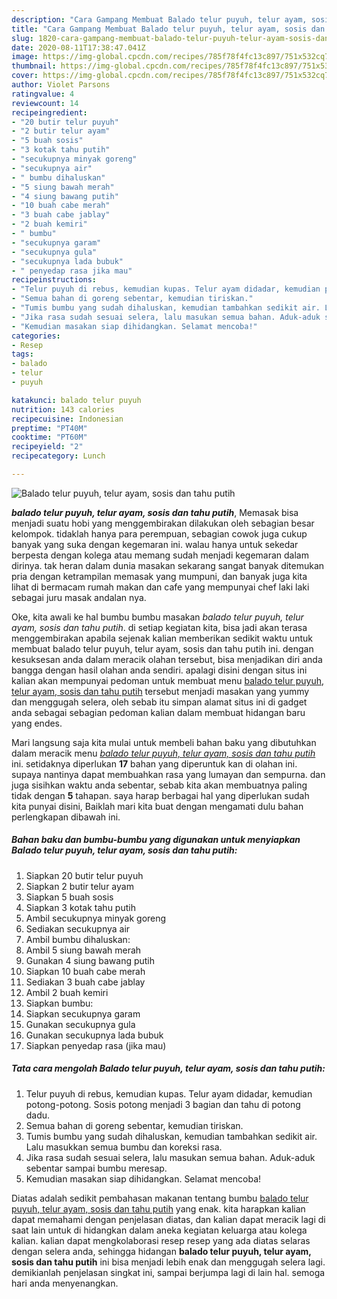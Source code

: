 ```yaml
---
description: "Cara Gampang Membuat Balado telur puyuh, telur ayam, sosis dan tahu putih Lezat"
title: "Cara Gampang Membuat Balado telur puyuh, telur ayam, sosis dan tahu putih Lezat"
slug: 1820-cara-gampang-membuat-balado-telur-puyuh-telur-ayam-sosis-dan-tahu-putih-lezat
date: 2020-08-11T17:38:47.041Z
image: https://img-global.cpcdn.com/recipes/785f78f4fc13c897/751x532cq70/balado-telur-puyuh-telur-ayam-sosis-dan-tahu-putih-foto-resep-utama.jpg
thumbnail: https://img-global.cpcdn.com/recipes/785f78f4fc13c897/751x532cq70/balado-telur-puyuh-telur-ayam-sosis-dan-tahu-putih-foto-resep-utama.jpg
cover: https://img-global.cpcdn.com/recipes/785f78f4fc13c897/751x532cq70/balado-telur-puyuh-telur-ayam-sosis-dan-tahu-putih-foto-resep-utama.jpg
author: Violet Parsons
ratingvalue: 4
reviewcount: 14
recipeingredient:
- "20 butir telur puyuh"
- "2 butir telur ayam"
- "5 buah sosis"
- "3 kotak tahu putih"
- "secukupnya minyak goreng"
- "secukupnya air"
- " bumbu dihaluskan"
- "5 siung bawah merah"
- "4 siung bawang putih"
- "10 buah cabe merah"
- "3 buah cabe jablay"
- "2 buah kemiri"
- " bumbu"
- "secukupnya garam"
- "secukupnya gula"
- "secukupnya lada bubuk"
- " penyedap rasa jika mau"
recipeinstructions:
- "Telur puyuh di rebus, kemudian kupas. Telur ayam didadar, kemudian potong-potong. Sosis potong menjadi 3 bagian dan tahu di potong dadu."
- "Semua bahan di goreng sebentar, kemudian tiriskan."
- "Tumis bumbu yang sudah dihaluskan, kemudian tambahkan sedikit air. Lalu masukkan semua bumbu dan koreksi rasa."
- "Jika rasa sudah sesuai selera, lalu masukan semua bahan. Aduk-aduk sebentar sampai bumbu meresap."
- "Kemudian masakan siap dihidangkan. Selamat mencoba!"
categories:
- Resep
tags:
- balado
- telur
- puyuh

katakunci: balado telur puyuh 
nutrition: 143 calories
recipecuisine: Indonesian
preptime: "PT40M"
cooktime: "PT60M"
recipeyield: "2"
recipecategory: Lunch

---
```



![Balado telur puyuh, telur ayam, sosis dan tahu putih](https://img-global.cpcdn.com/recipes/785f78f4fc13c897/751x532cq70/balado-telur-puyuh-telur-ayam-sosis-dan-tahu-putih-foto-resep-utama.jpg)

<b><i>balado telur puyuh, telur ayam, sosis dan tahu putih</i></b>, Memasak bisa menjadi suatu hobi yang menggembirakan dilakukan oleh sebagian besar kelompok. tidaklah hanya para perempuan, sebagian cowok juga cukup banyak yang suka dengan kegemaran ini. walau hanya untuk sekedar berpesta dengan kolega atau memang sudah menjadi kegemaran dalam dirinya. tak heran dalam dunia masakan sekarang sangat banyak ditemukan pria dengan ketrampilan memasak yang mumpuni, dan banyak juga kita lihat di bermacam rumah makan dan cafe yang mempunyai chef laki laki sebagai juru masak andalan nya.

Oke, kita awali ke hal bumbu bumbu masakan <i>balado telur puyuh, telur ayam, sosis dan tahu putih</i>. di setiap kegiatan kita, bisa jadi akan terasa menggembirakan apabila sejenak kalian memberikan sedikit waktu untuk membuat balado telur puyuh, telur ayam, sosis dan tahu putih ini. dengan kesuksesan anda dalam meracik olahan tersebut, bisa menjadikan diri anda bangga dengan hasil olahan anda sendiri. apalagi disini dengan situs ini kalian akan mempunyai pedoman untuk membuat menu <u>balado telur puyuh, telur ayam, sosis dan tahu putih</u> tersebut menjadi masakan yang yummy dan menggugah selera, oleh sebab itu simpan alamat situs ini di gadget anda sebagai sebagian pedoman kalian dalam membuat hidangan baru yang endes.




Mari langsung saja kita mulai untuk membeli bahan baku yang dibutuhkan dalam meracik menu <u><i>balado telur puyuh, telur ayam, sosis dan tahu putih</i></u> ini. setidaknya diperlukan <b>17</b> bahan yang diperuntuk kan di olahan ini. supaya nantinya dapat membuahkan rasa yang lumayan dan sempurna. dan juga sisihkan waktu anda sebentar, sebab kita akan membuatnya paling tidak dengan <b>5</b> tahapan. saya harap berbagai hal yang diperlukan sudah kita punyai disini, Baiklah mari kita buat dengan mengamati dulu bahan perlengkapan dibawah ini.

<!--inarticleads1-->

##### Bahan baku dan bumbu-bumbu yang digunakan untuk menyiapkan Balado telur puyuh, telur ayam, sosis dan tahu putih:

1. Siapkan 20 butir telur puyuh
1. Siapkan 2 butir telur ayam
1. Siapkan 5 buah sosis
1. Siapkan 3 kotak tahu putih
1. Ambil secukupnya minyak goreng
1. Sediakan secukupnya air
1. Ambil  bumbu dihaluskan:
1. Ambil 5 siung bawah merah
1. Gunakan 4 siung bawang putih
1. Siapkan 10 buah cabe merah
1. Sediakan 3 buah cabe jablay
1. Ambil 2 buah kemiri
1. Siapkan  bumbu:
1. Siapkan secukupnya garam
1. Gunakan secukupnya gula
1. Gunakan secukupnya lada bubuk
1. Siapkan  penyedap rasa (jika mau)




<!--inarticleads2-->

##### Tata cara mengolah Balado telur puyuh, telur ayam, sosis dan tahu putih:

1. Telur puyuh di rebus, kemudian kupas. Telur ayam didadar, kemudian potong-potong. Sosis potong menjadi 3 bagian dan tahu di potong dadu.
1. Semua bahan di goreng sebentar, kemudian tiriskan.
1. Tumis bumbu yang sudah dihaluskan, kemudian tambahkan sedikit air. Lalu masukkan semua bumbu dan koreksi rasa.
1. Jika rasa sudah sesuai selera, lalu masukan semua bahan. Aduk-aduk sebentar sampai bumbu meresap.
1. Kemudian masakan siap dihidangkan. Selamat mencoba!




Diatas adalah sedikit pembahasan makanan tentang bumbu <u>balado telur puyuh, telur ayam, sosis dan tahu putih</u> yang enak. kita harapkan kalian dapat memahami dengan penjelasan diatas, dan kalian dapat meracik lagi di saat lain untuk di hidangkan dalam aneka kegiatan keluarga atau kolega kalian. kalian dapat mengkolaborasi resep resep yang ada diatas selaras dengan selera anda, sehingga hidangan <b>balado telur puyuh, telur ayam, sosis dan tahu putih</b> ini bisa menjadi lebih enak dan menggugah selera lagi. demikianlah penjelasan singkat ini, sampai berjumpa lagi di lain hal. semoga hari anda menyenangkan.
